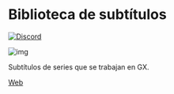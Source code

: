 # Biblioteca de subtítulos

[![Discord](https://discordapp.com/api/guilds/197878259302531072/widget.png)](https://discord.gg/Zs2CaG6)

![img](http://i.imgur.com/Nje9c9L.jpg)

Subtítulos de series que se trabajan en GX.

[Web](http://anime-gx.com)
 



